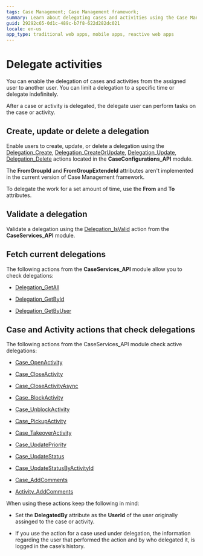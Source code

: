 ```yaml
---
tags: Case Management; Case Management framework;
summary: Learn about delegating cases and activities using the Case Management framework.
guid: 29292c65-0d1c-489c-b7f8-622d282dc021
locale: en-us
app_type: traditional web apps, mobile apps, reactive web apps
---
```

# Delegate activities

You can enable the delegation of cases and activities from the assigned user to another user. You can limit a delegation to a specific time or delegate indefinitely.

After a case or activity is delegated, the delegate user can perform tasks on the case or activity.

## Create, update or delete a delegation

Enable users to create, update, or delete a delegation using the [Delegation_Create](ref/auto/CaseConfigurations_API.final.md#Delegation_Create), [Delegation_CreateOrUpdate](ref/auto/CaseConfigurations_API.final.md#Delegation_CreateOrUpdate), [Delegation_Update](ref/auto/CaseConfigurations_API.final.md#Delegation_Update), [Delegation_Delete](ref/auto/CaseConfigurations_API.final.md#Delegation_Delete) actions located in the **CaseConfigurations_API** module.

<div class="info" markdown="1">

The **FromGroupId** and **FromGroupExtendeId** attributes aren't implemented in the current version of Case Management framework.

</div>

To delegate the work for a set amount of time, use the **From** and **To** attributes.

## Validate a delegation

Validate a delegation using the [Delegation_IsValid](ref/auto/CaseServices_API.final.md#Delegation_IsValid) action from the **CaseServices_API** module.

## Fetch current delegations

The following actions from the **CaseServices_API** module allow you to check delegations:

* [Delegation_GetAll](ref/auto/CaseServices_API.final.md#Delegation_GetAll)

* [Delegation_GetById](ref/auto/CaseServices_API.final.md#Delegation_GetById)

* [Delegation_GetByUser](ref/auto/CaseServices_API.final.md#Delegation_GetByUser)


## Case and Activity actions that check delegations

The following actions from the CaseServices_API module check active delegations:

* [Case_OpenActivity](ref/auto/CaseServices_API.final.md#Case_OpenActivity)

* [Case_CloseActivity](ref/auto/CaseServices_API.final.md#Case_CloseActivity)

* [Case_CloseActivityAsync](ref/auto/CaseServices_API.final.md#Case_CloseActivityAsync)

* [Case_BlockActivity](ref/auto/CaseServices_API.final.md#Case_BlockActivity)

* [Case_UnblockActivity](ref/auto/CaseServices_API.final.md#Case_UnblockActivity)

* [Case_PickupActivity](ref/auto/CaseServices_API.final.md#Case_PickupActivity)

* [Case_TakeoverActivity](ref/auto/CaseServices_API.final.md#Case_TakeoverActivity)

* [Case_UpdatePriority](ref/auto/CaseServices_API.final.md#Case_UpdatePriority)

* [Case_UpdateStatus](ref/auto/CaseServices_API.final.md#Case_UpdateStatus)

* [Case_UpdateStatusByActivityId](ref/auto/CaseServices_API.final.md#Case_UpdateStatusByActivityId)

* [Case_AddComments](ref/auto/CaseServices_API.final.md#Case_AddComments)

* [Activity_AddComments](ref/auto/CaseServices_API.final.md#Activity_AddComments)

When using these actions keep the following in mind:

* Set the **DelegatedBy** attribute as the **UserId** of the user originally assinged to the case or activity.

* If you use the action for a case used under delegation, the information regarding the user that performed the action and by who delegated it, is logged in the case’s history.
